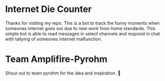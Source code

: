# Internet Die Counter

Thanks for visiting my repo. This is a bot to track the funny moments when someones internet goes out due to new work from home standards. This simple bot is able to read messages in select channels and respond in chat with tallying of someones internet malfunction. 

# Team Amplifire-Pyrohm 

Shout out to team pyrohm for the idea and inspiration. :pizza: